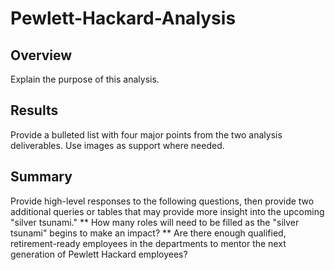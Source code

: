 # Pewlett-Hackard-Analysis

## Overview
Explain the purpose of this analysis.

## Results
Provide a bulleted list with four major points from the two analysis deliverables. Use images as support where needed.

## Summary
Provide high-level responses to the following questions, then provide two additional queries or tables that may provide more insight into the upcoming "silver tsunami."
** How many roles will need to be filled as the "silver tsunami" begins to make an impact?
** Are there enough qualified, retirement-ready employees in the departments to mentor the next generation of Pewlett Hackard employees?
